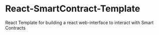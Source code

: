 # React-SmartContract-Template
React Template for building a react web-interface to interact with Smart Contracts
